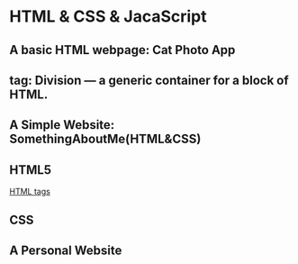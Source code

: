 # HTML & CSS & JacaScript

## A basic HTML webpage: Cat Photo App
## <div> tag: Division — a generic container for a block of HTML. 

## A Simple Website: SomethingAboutMe(HTML&CSS)

## HTML5
[HTML tags](https://htmldog.com/references/html/tags/span/)

## CSS

## A Personal Website
